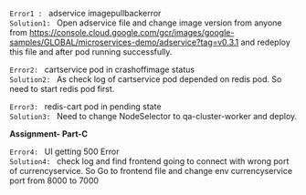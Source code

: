 `Error1 : `  adservice imagepullbackerror <br />
`Solution1: ` Open adservice file and change image version from anyone from https://console.cloud.google.com/gcr/images/google-samples/GLOBAL/microservices-demo/adservice?tag=v0.3.1 and redeploy this file and after pod running successfully.

`Error2: ` cartservice pod in crashoffimage status <br />
`Solution2: ` As check log of cartservice pod depended on redis pod. So need to start redis pod first.

`Error3: ` redis-cart pod in pending state <br />
`Solution3: ` Need to change NodeSelector to qa-cluster-worker and deploy.

<b>Assignment- Part-C</b> <br />

`Error4: ` UI getting 500 Error <br />
`Solution4: ` check log and find frontend going to connect with wrong port of currencyservice. So Go to frontend file and change env currencyservice port from 8000 to 7000
